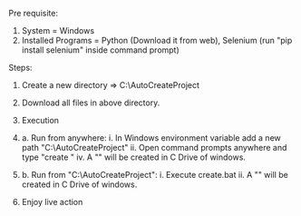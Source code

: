 Pre requisite:
1. System = Windows
2. Installed Programs = Python (Download it from web), Selenium (run "pip install selenium" inside command prompt)


Steps:
1. Create a new directory => C:\AutoCreateProject
2. Download all files in above directory.
3. Execution
3. a. Run from anywhere: 
        i. In Windows environment variable add a new path "C:\AutoCreateProject"
        ii. Open command prompts anywhere and type "create <NewProjectFolderName>"
        iv. A "<NewProjectFolderName>" will be created in C Drive of windows.

3. b. Run from "C:\AutoCreateProject":
        i. Execute create.bat
        ii. A "<NewProjectFolderName>" will be created in C Drive of windows.

4. Enjoy live action